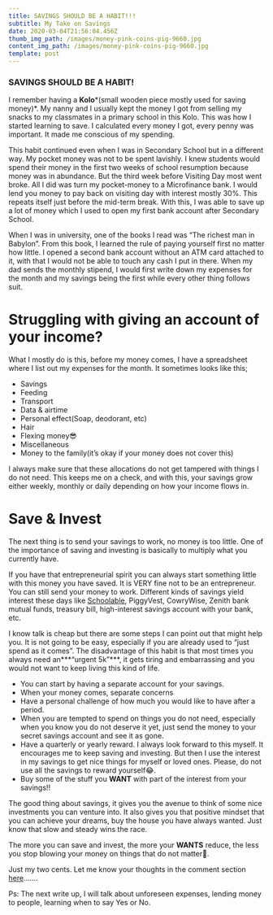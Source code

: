 ```yaml
---
title: SAVINGS SHOULD BE A HABIT!!!
subtitle: My Take on Savings
date: 2020-03-04T21:56:04.456Z
thumb_img_path: /images/money-pink-coins-pig-9660.jpg
content_img_path: /images/money-pink-coins-pig-9660.jpg
template: post
---
```

### **SAVINGS SHOULD BE A HABIT!**

I remember having a **Kolo***(small wooden piece mostly used for saving money)*. My nanny and I usually kept the money I got from selling my snacks to my classmates in a primary school in this Kolo. This was how I started learning to save. I calculated every money I got, every penny was important. It made me conscious of my spending.

This habit continued even when I was in Secondary School but in a different way. My pocket money was not to be spent lavishly. I knew students would spend their money in the first two weeks of school resumption because money was in abundance. But the third week before Visiting Day most went broke. All I did was turn my pocket-money to a Microfinance bank. I would lend you money to pay back on visiting day with interest mostly 30%. This repeats itself just before the mid-term break. With this, I was able to save up a lot of money which I used to open my first bank account after Secondary School.

When I was in university, one of the books I read was “The richest man in Babylon”. From this book, I learned the rule of paying yourself first no matter how little. I opened a second bank account without an ATM card attached to it, with that I would not be able to touch any cash I put in there. When my dad sends the monthly stipend, I would first write down my expenses for the month and my savings being the first while every other thing follows suit.

# Struggling with giving an account of your income?

What I mostly do is this, before my money comes, I have a spreadsheet where I list out my expenses for the month. It sometimes looks like this;

* Savings
* Feeding
* Transport
* Data & airtime
* Personal effect(Soap, deodorant, etc)
* Hair
* Flexing money😎
* Miscellaneous
* Money to the family(it’s okay if your money does not cover this)

I always make sure that these allocations do not get tampered with things I do not need. This keeps me on a check, and with this, your savings grow either weekly, monthly or daily depending on how your income flows in.

# Save & Invest

The next thing is to send your savings to work, no money is too little. One of the importance of saving and investing is basically to multiply what you currently have.

If you have that entrepreneurial spirit you can always start something little with this money you have saved. It is VERY fine not to be an entrepreneur. You can still send your money to work. Different kinds of savings yield interest these days like [Schoolable](https://schoolable.co), PiggyVest, CowryWise, Zenith bank mutual funds, treasury bill, high-interest savings account with your bank, etc.

I know talk is cheap but there are some steps I can point out that might help you. It is not going to be easy, especially if you are already used to “just spend as it comes”. The disadvantage of this habit is that most times you always need an***“urgent 5k”***, it gets tiring and embarrassing and you would not want to keep living this kind of life.

* You can start by having a separate account for your savings.
* When your money comes, separate concerns
* Have a personal challenge of how much you would like to have after a period.
* When you are tempted to spend on things you do not need, especially when you know you do not deserve it yet, just send the money to your secret savings account and see it as gone.
* Have a quarterly or yearly reward. I always look forward to this myself. It encourages me to keep saving and investing. But then I use the interest in my savings to get nice things for myself or loved ones. Please, do not use all the savings to reward yourself😂.
* Buy some of the stuff you **WANT** with part of the interest from your savings!!

The good thing about savings, it gives you the avenue to think of some nice investments you can venture into. It also gives you that positive mindset that you can achieve your dreams, buy the house you have always wanted. Just know that slow and steady wins the race.

The more you can save and invest, the more your **WANTS** reduce, the less you stop blowing your money on things that do not matter🤪.

Just my two cents. Let me know your thoughts in the comment section [here](https://medium.com/@Dinma/savings-should-be-a-habit-5c1dd30a6521?sk=f16a50029d8609d963fbd1ef1b790e6e)…….

Ps: The next write up, I will talk about unforeseen expenses, lending money to people, learning when to say Yes or No.